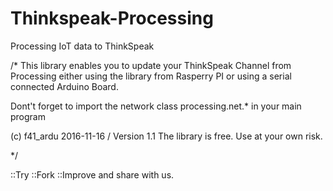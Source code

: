 # Thinkspeak-Processing
Processing IoT data to ThinkSpeak

/* 
 This library enables you to update your ThinkSpeak Channel from Processing
 either using the library from Rasperry PI or using a serial connected Arduino
 Board. 
 
 Dont't forget to import the network class processing.net.* in your main program 
 
 (c) f41_ardu 2016-11-16 / Version 1.1 
 The library is free. Use at your own risk. 
 
 */
 
 ::Try ::Fork ::Improve and share with us. 
